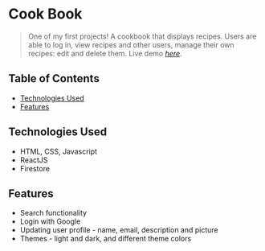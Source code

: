 # Cook Book

> One of my first projects! A cookbook that displays recipes. Users are able to log in, view recipes and other users, manage their own recipes: edit and delete them.
> Live demo [_here_](https://cook-book-jekabs.herokuapp.com/).

## Table of Contents
* [Technologies Used](#technologies-used)
* [Features](#features)


## Technologies Used
- HTML, CSS, Javascript
- ReactJS
- Firestore


## Features
- Search functionality
- Login with Google
- Updating user profile - name, email, description and picture
- Themes - light and dark, and different theme colors
